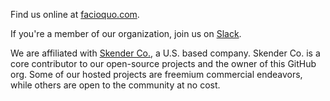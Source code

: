 Find us online at [facioquo.com](https://facioquo.com).

If you're a member of our organization, join us on [Slack](https://facioquo.slack.com).

We are affiliated with [Skender Co.](https://skenderco.com), a U.S. based company.  Skender Co. is a core contributor to our open-source projects and the owner of this GitHub org.  Some of our hosted projects are freemium commercial endeavors, while others are open to the community at no cost.
